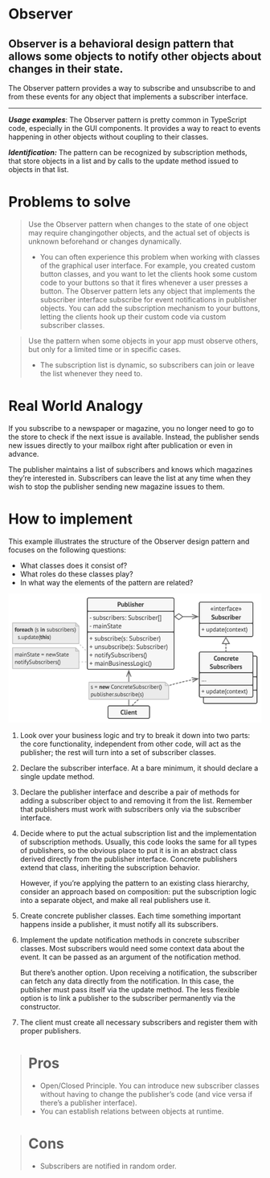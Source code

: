 # Observer

## Observer is a behavioral design pattern that allows some objects to notify other objects about changes in their state.

The Observer pattern provides a way to subscribe and unsubscribe to and from these events
for any object that implements a subscriber interface.

---

**_Usage examples_**: The Observer pattern is pretty common in TypeScript code, especially
in the GUI components. It provides a way to react to events happening in other objects
without coupling to their classes.

**_Identification:_** The pattern can be recognized by subscription methods, that store
objects in a list and by calls to the update method issued to objects in that list.

# Problems to solve

> Use the Observer pattern when changes to the state of one object may require
changingother objects, and the actual set of objects is unknown beforehand or changes
dynamically.
>
> - You can often experience this problem when working with classes of the graphical user
interface. For example, you created custom button classes, and you want to let the clients
hook some custom code to your buttons so that it fires whenever a user presses a button.
>   The Observer pattern lets any object that implements the subscriber interface
subscribe for event notifications in publisher objects. You can add the subscription
mechanism to your buttons, letting the clients hook up their custom code via custom
subscriber classes.

> Use the pattern when some objects in your app must observe others, but only for a
limited time or in specific cases.
>
> - The subscription list is dynamic, so subscribers can join or leave the list whenever
they need to.

# Real World Analogy

If you subscribe to a newspaper or magazine, you no longer need to go to the store to
check if the next issue is available. Instead, the publisher sends new issues directly to
your mailbox right after publication or even in advance.

The publisher maintains a list of subscribers and knows which magazines they’re interested
in. Subscribers can leave the list at any time when they wish to stop the publisher
sending new magazine issues to them.

# How to implement

This example illustrates the structure of the Observer design pattern and focuses on the
following questions:

- What classes does it consist of?
- What roles do these classes play?
- In what way the elements of the pattern are related?

![Observer](./Observer.png)

1. Look over your business logic and try to break it down into two parts: the core
functionality, independent from other code, will act as the publisher; the rest will turn
into a set of subscriber classes.

2. Declare the subscriber interface. At a bare minimum, it should declare a single update
method.

3. Declare the publisher interface and describe a pair of methods for adding a subscriber
object to and removing it from the list. Remember that publishers must work with
subscribers only via the subscriber interface.

4. Decide where to put the actual subscription list and the implementation of subscription
methods. Usually, this code looks the same for all types of publishers, so the obvious
place to put it is in an abstract class derived directly from the publisher interface.
Concrete publishers extend that class, inheriting the subscription behavior.

   However, if you’re applying the pattern to an existing class hierarchy, consider an approach based on composition: put the subscription logic into a separate object, and make all real publishers use it.

5. Create concrete publisher classes. Each time something important happens inside a
publisher, it must notify all its subscribers.

6. Implement the update notification methods in concrete subscriber classes. Most subscribers would need some context data about the event. It can be passed as an argument of the notification method.

   But there’s another option. Upon receiving a notification, the subscriber can fetch any data directly from the notification. In this case, the publisher must pass itself via the update method. The less flexible option is to link a publisher to the subscriber permanently via the constructor.

7. The client must create all necessary subscribers and register them with proper publishers.

> # Pros
>
> - Open/Closed Principle. You can introduce new subscriber classes without having to change the publisher’s code (and vice versa if there’s a publisher interface).
> - You can establish relations between objects at runtime.

> # Cons
>
> - Subscribers are notified in random order.
